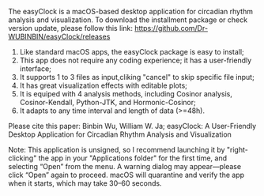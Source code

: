 The easyClock is a macOS-based desktop application for circadian rhythm analysis and visualization.
To download the installment package or check version update, please follow this link: https://github.com/Dr-WUBINBIN/easyClock/releases

1.	Like standard macOS apps, the easyClock package is easy to install;
2.	This app does not require any coding experience; it has a user-friendly interface;
3.	It supports 1 to 3 files as input,cliking "cancel" to skip specific file input;
4.	It has great visualization effects with editable plots;
5.	It is equiped with 4 analysis methods, including Cosinor analysis, Cosinor-Kendall, Python-JTK, and Hormonic-Cosinor;
6.	It adapts to any time interval and length of data (>=48h).

Please cite this paper: Binbin Wu, William W. Ja; easyClock: A User-Friendly Desktop Application for Circadian Rhythm Analysis and Visualization


Note: This application is unsigned, so I recommend launching it by "right-clicking" the app in your "Applications folder" for the first time,
and selecting “Open” from the menu. A warning dialog may appear—please click “Open” again to proceed. 
macOS will quarantine and verify the app when it starts, which may take 30–60 seconds.
